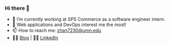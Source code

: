 ### Hi there 👋

<!--
**jonathanzhang98/jonathanzhang98** is a ✨ _special_ ✨ repository because its `README.md` (this file) appears on your GitHub profile.

Here are some ideas to get you started:

- 🔭 I’m currently working on ...
- 🌱 I’m currently learning ...
- 👯 I’m looking to collaborate on ...
- 🤔 I’m looking for help with ...
- 💬 Ask me about ...

- 😄 Pronouns: ...
- ⚡ Fun fact: ...
-->

- 🔭 I’m currently working at SPS Commerce as a software engineer intern.
- 🌱 Web applications and DevOps interest me the most!
- 📫 How to reach me: zhan7230@umn.edu
- 🧑‍💻 [Blog](https://jonathanzhang98.github.io/) | 🧑‍💼 [LinkedIn](https://www.linkedin.com/in/llewyn-zixuan-zhang-215395190/)
